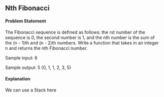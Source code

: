 ## Nth Fibonacci

#### Problem Statement


The Fibonacci sequence is defined as follows: the rst number of the sequence is 0, the second number is 1, and the nth number is the sum of the (n - 1)th and (n -
2)th numbers. Write a function that takes in an integer n and returns the nth Fibonacci number.

Sample input: 6

Sample output: 5 (0, 1, 1, 2, 3, 5)



#### Explanation

We can use a Stack here

